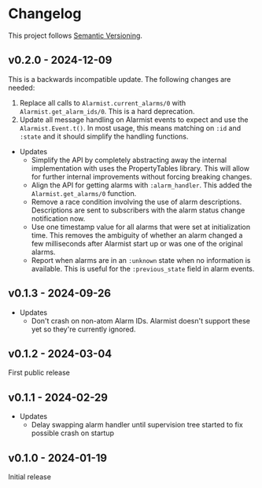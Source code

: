 # Changelog

This project follows [Semantic Versioning](https://semver.org/spec/v2.0.0.html).

## v0.2.0 - 2024-12-09

This is a backwards incompatible update. The following changes are needed:

1. Replace all calls to `Alarmist.current_alarms/0` with
   `Alarmist.get_alarm_ids/0`. This is a hard deprecation.
2. Update all message handling on Alarmist events to expect and use the
   `Alarmist.Event.t()`. In most usage, this means matching on `:id` and
   `:state` and it should simplify the handling functions.

* Updates
  * Simplify the API by completely abstracting away the internal implementation
    with uses the PropertyTables library. This will allow for further internal
    improvements without forcing breaking changes.
  * Align the API for getting alarms with `:alarm_handler`. This added the
    `Alarmist.get_alarms/0` function.
  * Remove a race condition involving the use of alarm descriptions.
    Descriptions are sent to subscribers with the alarm status change
    notification now.
  * Use one timestamp value for all alarms that were set at initialization time.
    This removes the ambiguity of whether an alarm changed a few milliseconds
    after Alarmist start up or was one of the original alarms.
  * Report when alarms are in an `:unknown` state when no information is
    available. This is useful for the `:previous_state` field in alarm events.

## v0.1.3 - 2024-09-26

* Updates
  * Don't crash on non-atom Alarm IDs. Alarmist doesn't support these yet so
    they're currently ignored.

## v0.1.2 - 2024-03-04

First public release

## v0.1.1 - 2024-02-29

* Updates
  * Delay swapping alarm handler until supervision tree started to fix possible
    crash on startup

## v0.1.0 - 2024-01-19

Initial release
